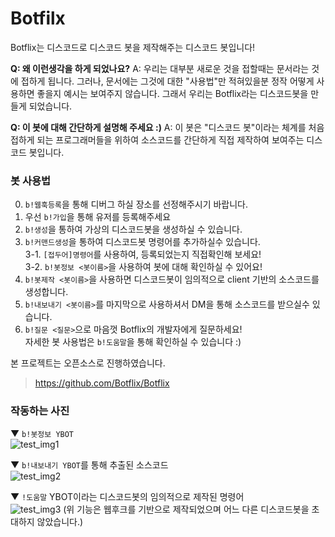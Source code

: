 # Botfilx

Botflix는 디스코드로 디스코드 봇을 제작해주는 디스코드 봇입니다!

**Q: 왜 이런생각을 하게 되었나요?**
A: 우리는 대부분 새로운 것을 접할때는 문서라는 것에 접하게 됩니다. 그러나, 문서에는 그것에 대한 "사용법"만 적혀있을분 정작 어떻게 사용하면 좋을지 예시는 보여주지 않습니다. 그래서 우리는 Botflix라는 디스코드봇을 만들게 되었습니다.

**Q: 이 봇에 대해 간단하게 설명해 주세요 :)**
A: 이 봇은 "디스코드 봇"이라는 체계를 처음 접하게 되는 프로그래머들을 위하여 소스코드를 간단하게 직접 제작하여 보여주는 디스코드 봇입니다.

### 봇 사용법

0. `b!웹훅등록`을 통해 디버그 하실 장소를 선정해주시기 바랍니다. <br>
1. 우선 `b!가입`을 통해 유저를 등록해주세요 <br>
2. `b!생성`을 통하여 가상의 디스코드봇을 생성하실 수 있습니다. <br>
3. `b!커맨드생성`을 통하여 디스코드봇 명령어를 추가하실수 있습니다. <br>
   3-1. `[접두어]명령어`를 사용하여, 등록되었는지 직접확인해 보세요! <br>
   3-2. `b!봇정보 <봇이름>`을 사용하여 봇에 대해 확인하실 수 있어요! <br>
4. `b!봇제작 <봇이름>`을 사용하면 디스코드봇이 임의적으로 client 기반의 소스코드를 생성합니다. <br>
5. `b!내보내기 <봇이름>`를 마지막으로 사용하셔서 DM을 통해 소스코드를 받으실수 있습니다. <br>
6. `b!질문 <질문>`으로 마음껏 Botflix의 개발자에게 질문하세요! <br>
   자세한 봇 사용법은 `b!도움말`을 통해 확인하실 수 있습니다 :\)

본 프로젝트는 오픈소스로 진행하였습니다.

> https://github.com/Botflix/Botflix

### 작동하는 사진

▼ `b!봇정보 YBOT`<br>
![test_img1](https://media.discordapp.net/attachments/791683913188900914/792422143756337192/unknown.png)

▼ `b!내보내기 YBOT`를 통해 추출된 소스코드<br>
![test_img2](https://media.discordapp.net/attachments/791683913188900914/792422454051340348/unknown.png)

▼ `!도움말` YBOT이라는 디스코드봇의 임의적으로 제작된 명령어<br>
![test_img3](https://media.discordapp.net/attachments/791683913188900914/792423350290087936/unknown.png)
(위 기능은 웹후크를 기반으로 제작되었으며 어느 다른 디스코드봇을 초대하지 않았습니다.)

